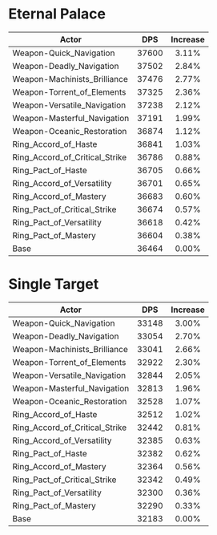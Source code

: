 # Eternal Palace
| Actor | DPS | Increase |
|---|:---:|:---:|
|Weapon-Quick_Navigation|37600|3.11%|
|Weapon-Deadly_Navigation|37502|2.84%|
|Weapon-Machinists_Brilliance|37476|2.77%|
|Weapon-Torrent_of_Elements|37325|2.36%|
|Weapon-Versatile_Navigation|37238|2.12%|
|Weapon-Masterful_Navigation|37191|1.99%|
|Weapon-Oceanic_Restoration|36874|1.12%|
|Ring_Accord_of_Haste|36841|1.03%|
|Ring_Accord_of_Critical_Strike|36786|0.88%|
|Ring_Pact_of_Haste|36705|0.66%|
|Ring_Accord_of_Versatility|36701|0.65%|
|Ring_Accord_of_Mastery|36683|0.60%|
|Ring_Pact_of_Critical_Strike|36674|0.57%|
|Ring_Pact_of_Versatility|36618|0.42%|
|Ring_Pact_of_Mastery|36604|0.38%|
|Base|36464|0.00%|

# Single Target
| Actor | DPS | Increase |
|---|:---:|:---:|
|Weapon-Quick_Navigation|33148|3.00%|
|Weapon-Deadly_Navigation|33054|2.70%|
|Weapon-Machinists_Brilliance|33041|2.66%|
|Weapon-Torrent_of_Elements|32922|2.30%|
|Weapon-Versatile_Navigation|32844|2.05%|
|Weapon-Masterful_Navigation|32813|1.96%|
|Weapon-Oceanic_Restoration|32528|1.07%|
|Ring_Accord_of_Haste|32512|1.02%|
|Ring_Accord_of_Critical_Strike|32442|0.81%|
|Ring_Accord_of_Versatility|32385|0.63%|
|Ring_Pact_of_Haste|32382|0.62%|
|Ring_Accord_of_Mastery|32364|0.56%|
|Ring_Pact_of_Critical_Strike|32342|0.49%|
|Ring_Pact_of_Versatility|32300|0.36%|
|Ring_Pact_of_Mastery|32290|0.33%|
|Base|32183|0.00%|
